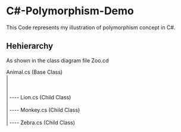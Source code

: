 # C#-Polymorphism-Demo

This Code represents my illustration of polymorphism concept in C#.

## Hehierarchy
As shown in the class diagram file Zoo.cd
<br />

Animal.cs         (Base Class)  <br />
|<br />
|<br />
|<br />
| ---- Lion.cs     (Child Class) <br />
|<br />
| ---- Monkey.cs   (Child Class) <br />
|<br />
| ---- Zebra.cs    (Child Class) <br />
